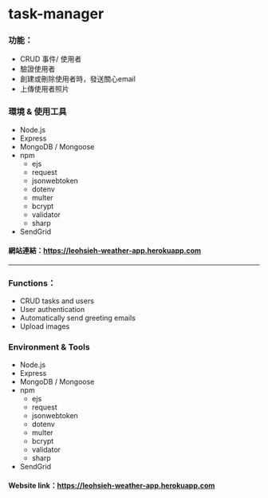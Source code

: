 # task-manager

### 功能：
- CRUD 事件/ 使用者
- 驗證使用者
- 創建或刪除使用者時，發送關心email
- 上傳使用者照片

### 環境 & 使用工具
- Node.js
- Express
- MongoDB / Mongoose
- npm
  - ejs
  - request
  - jsonwebtoken
  - dotenv
  - multer
  - bcrypt
  - validator
  - sharp
- SendGrid

#### 網站連結：https://leohsieh-weather-app.herokuapp.com

-----------
### Functions：
- CRUD tasks and users
- User authentication
- Automatically send greeting emails
- Upload images

### Environment & Tools
- Node.js
- Express
- MongoDB / Mongoose
- npm
  - ejs
  - request
  - jsonwebtoken
  - dotenv
  - multer
  - bcrypt
  - validator
  - sharp
- SendGrid

#### Website link：https://leohsieh-weather-app.herokuapp.com
